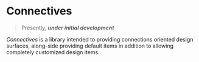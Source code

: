 # Connectives

> Presently, ***under initial development***

*Connectives* is a library intended to providing connections oriented design surfaces, along-side providing default items in addition to allowing completely customized design items.

